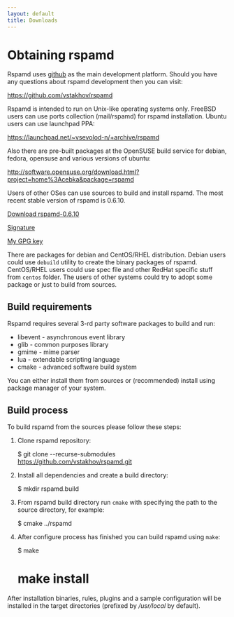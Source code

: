 ```yaml
---
layout: default
title: Downloads
---
```


# Obtaining rspamd

Rspamd uses [github](https://github.com) as the main development platform. Should you have any questions
about rspamd development then you can visit:

<https://github.com/vstakhov/rspamd>

Rspamd is intended to run on Unix-like operating systems only. FreeBSD users can use ports
collection (mail/rspamd) for rspamd installation. Ubuntu users can use launchpad PPA:

<https://launchpad.net/~vsevolod-n/+archive/rspamd>

Also there are pre-built packages at the OpenSUSE build service for debian, fedora, opensuse and
various versions of ubuntu:

<http://software.opensuse.org/download.html?project=home%3Acebka&package=rspamd>

Users of other OSes can use sources to build and install rspamd. The most recent stable version of rspamd is
0.6.10.

<p><a class="btn btn-primary" href="/downloads/rspamd-0.6.10.tar.xz">Download rspamd-0.6.10</a></p>

[Signature](/downloads/rspamd-0.6.10.tar.gz.asc)

[My GPG key](https://rspamd.com/vsevolod.pubkey)

There are packages for debian and CentOS/RHEL distribution. Debian users could
use `debuild` utility to create the binary packages of rspamd. CentOS/RHEL
users could use spec file and other RedHat specific stuff from `centos`
folder.  The users of other systems could try to adopt some package or just to
build from sources.

Build requirements
------------------

Rspamd requires several 3-rd party software packages to build and run:

* libevent - asynchronous event library
* glib - common purposes library
* gmime - mime parser
* lua - extendable scripting language
* cmake - advanced software build system 

You can either install them from sources or (recommended) install using package manager of your system.

Build process
-------------

To build rspamd from the sources please follow these steps:

1. Clone rspamd repository:

    $ git clone --recurse-submodules https://github.com/vstakhov/rspamd.git

2. Install all dependencies and create a build directory:

    $ mkdir rspamd.build

3. From rspamd build directory run `cmake` with specifying the path to the source
directory, for example:

    $ cmake ../rspamd

4. After configure process has finished you can build rspamd using `make`:

    $ make
    # make install

After installation binaries, rules, plugins and a sample configuration will be
installed in the target directories (prefixed by */usr/local* by default).
